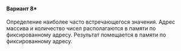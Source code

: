 <h4>Вариант 8*</h4>
Определение наиболее часто встречающегося значения. Адрес массива и количество чисел располагаются в памяти по фиксированному адресу. Результат помещается в памяти по фиксированному адресу.
